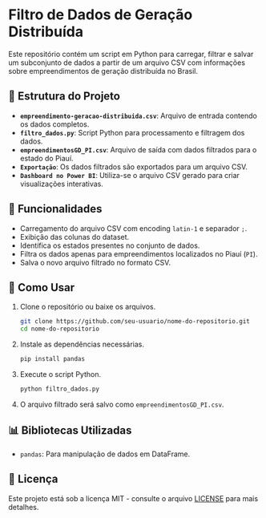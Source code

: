 # Filtro de Dados de Geração Distribuída

Este repositório contém um script em Python para carregar, filtrar e salvar um subconjunto de dados a partir de um arquivo CSV com informações sobre empreendimentos de geração distribuída no Brasil.

## 📂 Estrutura do Projeto
- **`empreendimento-geracao-distribuida.csv`**: Arquivo de entrada contendo os dados completos.
- **`filtro_dados.py`**: Script Python para processamento e filtragem dos dados.
- **`empreendimentosGD_PI.csv`**: Arquivo de saída com dados filtrados para o estado do Piauí.
- **`Exportação`**: Os dados filtrados são exportados para um arquivo CSV.
- **`Dashboard no Power BI`**: Utiliza-se o arquivo CSV gerado para criar visualizações interativas.

## 📌 Funcionalidades
- Carregamento do arquivo CSV com encoding `latin-1` e separador `;`.
- Exibição das colunas do dataset.
- Identifica os estados presentes no conjunto de dados.
- Filtra os dados apenas para empreendimentos localizados no Piauí (`PI`).
- Salva o novo arquivo filtrado no formato CSV.

## 🚀 Como Usar
1. Clone o repositório ou baixe os arquivos.
   ```sh
   git clone https://github.com/seu-usuario/nome-do-repositorio.git
   cd nome-do-repositorio
   ```
2. Instale as dependências necessárias.
   ```sh
   pip install pandas
   ```
3. Execute o script Python.
   ```sh
   python filtro_dados.py
   ```
4. O arquivo filtrado será salvo como `empreendimentosGD_PI.csv`.

## 📊 Bibliotecas Utilizadas
- `pandas`: Para manipulação de dados em DataFrame.

## 📜 Licença
Este projeto está sob a licença MIT - consulte o arquivo [LICENSE](LICENSE) para mais detalhes.

